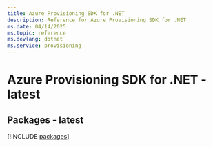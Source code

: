 ```yaml
---
title: Azure Provisioning SDK for .NET
description: Reference for Azure Provisioning SDK for .NET
ms.date: 04/14/2025
ms.topic: reference
ms.devlang: dotnet
ms.service: provisioning
---
```

# Azure Provisioning SDK for .NET - latest
## Packages - latest
[!INCLUDE [packages](provisioning-index.md)]
